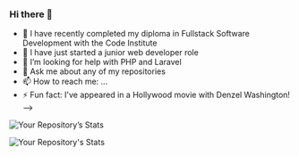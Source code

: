### Hi there 👋

- 🔭 I have recently completed my diploma in Fullstack Software Development with the Code Institute 
- 🌱 I have just started a junior web developer role
- 🤔 I’m looking for help with PHP and Laravel
- 💬 Ask me about any of my repositories
- 📫 How to reach me: ...
- ⚡ Fun fact: I've appeared in a Hollywood movie with Denzel Washington!
-->


![Your Repository’s Stats](https://github-readme-stats.vercel.app/api?username=johnroutledge&show_icons=true)

![Your Repository's Stats](https://github-readme-stats.vercel.app/api/top-langs/?username=johnroutledge&theme=blue-green)
